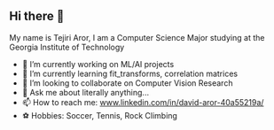 ## Hi there 👋

My name is Tejiri Aror, I am a Computer Science Major studying at the Georgia Institute of Technology

- 🔭 I’m currently working on ML/AI projects
- 🌱 I’m currently learning fit_transforms, correlation matrices
- 👯 I’m looking to collaborate on Computer Vision Research
- 💬 Ask me about literally anything...
- 📫 How to reach me: www.linkedin.com/in/david-aror-40a55219a/
- ⚽ Hobbies: Soccer, Tennis, Rock Climbing 
